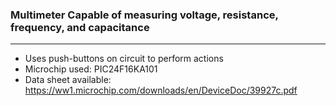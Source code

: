### Multimeter Capable of measuring voltage, resistance, frequency, and capacitance
---
- Uses push-buttons on circuit to perform actions
- Microchip used: PIC24F16KA101 
- Data sheet available: https://ww1.microchip.com/downloads/en/DeviceDoc/39927c.pdf